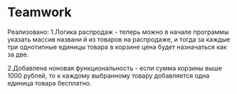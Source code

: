 # Teamwork
Реализовано:
1.Логика распродаж - теперь можно в начале программы указать массив названи
й из товаров на распродаже, и тогда за каждые три однотипные единицы товара
в корзине цена будет назначаться как за две.

2.Добавлена ноновая функциональность - если сумма корзины выше 1000 рублей,
то к каждому выбранному товару добавляется одна единица товара бесплатно.
